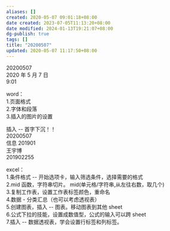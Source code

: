 ```yaml
---
aliases: []
created: 2020-05-07 09:01:18+08:00
date created: 2023-07-05T11:13:20+08:00
date modified: 2024-01-13T19:21:07+08:00
dg-publish: true
tags: []
title: "20200507"
updated: 2020-05-07 11:17:50+08:00
---
```


20200507  
2020 年 5 月 7 日  
9:01

word：  
1.页面格式  
2.字体和段落  
3.插入的图片的设置

插入 -- 首字下沉！！  
20200507  
信息 201901  
王宇博  
201902255

excel：  
1.条件格式 -- 开始选项卡，输入筛选条件，选择需要的格式  
2.mid 函数，字符串切片。 mid(单元格/字符串,从左往右数，取几个)  
3.复制工作表，设置工作表标签颜色，重命名  
4.数据 - 分类汇总（也可以考虑透视表）  
5.创建图表，插入 -- 图表。移动图表到其他 sheet  
6.公式下拉的技能，设置成数值型，公式的输入可以跨 sheet  
7.插入 -- 数据透视表，学会设置行标签和列标签。